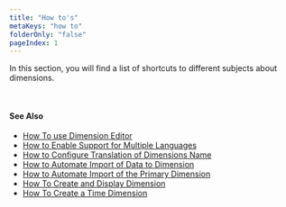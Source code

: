 ```yaml
---
title: "How to's"
metaKeys: "how to"
folderOnly: "false"
pageIndex: 1
---
```


In this section, you will find a list of shortcuts to different subjects about dimensions.

<br/>

#### See Also  

- [How To use Dimension Editor](howto/dimeditor.md)
- [How to Enable Support for Multiple Languages](howto/multilang.md)
- [How to Configure Translation of Dimensions Name](howto/transl.md)
- [How to Automate Import of Data to Dimension](howto/autoimport.md)
- [How to Automate Import of the Primary Dimension](howto/autocopy.md)
- [How To Create and Display Dimension](howto/createdim.md)
- [How To Create a Time Dimension](howto/timedim.md)